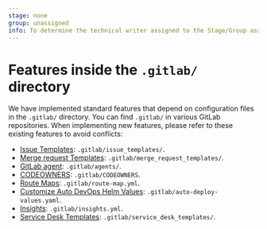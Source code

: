 ```yaml
---
stage: none
group: unassigned
info: To determine the technical writer assigned to the Stage/Group associated with this page, see https://about.gitlab.com/handbook/product/ux/technical-writing/#assignments
---
```


# Features inside the `.gitlab/` directory

We have implemented standard features that depend on configuration files in the `.gitlab/` directory. You can find `.gitlab/` in various GitLab repositories.
When implementing new features, please refer to these existing features to avoid conflicts:

- [Issue Templates](../user/project/description_templates.md#create-an-issue-template): `.gitlab/issue_templates/`.
- [Merge request Templates](../user/project/description_templates.md#create-a-merge-request-template): `.gitlab/merge_request_templates/`.
- [GitLab agent](https://gitlab.com/gitlab-org/cluster-integration/gitlab-agent/-/blob/master/doc/configuration_repository.md#layout): `.gitlab/agents/`.
- [CODEOWNERS](../user/project/codeowners/index.md#set-up-code-owners): `.gitlab/CODEOWNERS`.
- [Route Maps](../ci/review_apps/index.md#route-maps): `.gitlab/route-map.yml`.
- [Customize Auto DevOps Helm Values](../topics/autodevops/customize.md#customize-helm-chart-values): `.gitlab/auto-deploy-values.yaml`.
- [Insights](../user/project/insights/index.md#configure-project-insights): `.gitlab/insights.yml`.
- [Service Desk Templates](../user/project/service_desk.md#customize-emails-sent-to-the-requester): `.gitlab/service_desk_templates/`.
